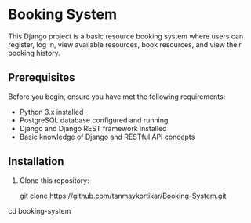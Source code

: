 # Booking System

This Django project is a basic resource booking system where users can register, log in, view available resources, book resources, and view their booking history.

## Prerequisites

Before you begin, ensure you have met the following requirements:

- Python 3.x installed
- PostgreSQL database configured and running
- Django and Django REST framework installed
- Basic knowledge of Django and RESTful API concepts

## Installation

1. Clone this repository:

   git clone https://github.com/tanmaykortikar/Booking-System.git

cd booking-system
